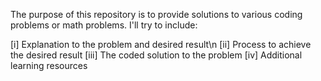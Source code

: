 The purpose of this repository is to provide solutions to various coding problems or math problems.
I'll try to include:

[i]   Explanation to the problem and desired result\n
[ii]  Process to achieve the desired result
[iii] The coded solution to the problem
[iv]  Additional learning resources
